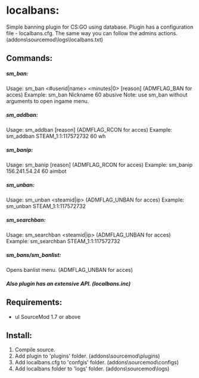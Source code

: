 # localbans:
Simple banning plugin for CS:GO using database.
Plugin has a configuration file - localbans.cfg.
The same way you can follow the admins actions. (addons\sourcemod\logs\localbans.txt)

## Commands:

##### sm_ban:
Usage: sm_ban <#userid|name> <minutes|0> [reason] (ADMFLAG_BAN for acces)
Example: sm_ban Nickname 60 abusive
Note: use sm_ban without arguments to open ingame menu.

##### sm_addban:
Usage: sm_addban <steamid> <time> [reason] (ADMFLAG_RCON for acces)
Example: sm_addban STEAM_1:1:117572732 60 wh
  
##### sm_banip: 
Usage: sm_banip <ip> <time> [reason] (ADMFLAG_RCON for acces)
Example: sm_banip 156.241.54.24 60 aimbot

##### sm_unban:
Usage: sm_unban <steamid|ip> (ADMFLAG_UNBAN for acces)
Example: sm_unban STEAM_1:1:117572732

##### sm_searchban:
Usage: sm_searchban <steamid|ip> (ADMFLAG_UNBAN for acces)
Example: sm_searchban STEAM_1:1:117572732

##### sm_bans/sm_banlist: 
Opens banlist menu. (ADMFLAG_UNBAN for acces)

##### Also plugin has an extensive API. (localbans.inc)

## Requirements:
- ul SourceMod 1.7 or above

## Install:
1. Compile source.
2. Add plugin to 'plugins' folder. (addons\sourcemod\plugins)
3. Add localbans.cfg to 'confgis' folder. (addons\sourcemod\configs)
4. Add localbans folder to 'logs' folder. (addons\sourcemod\logs)
